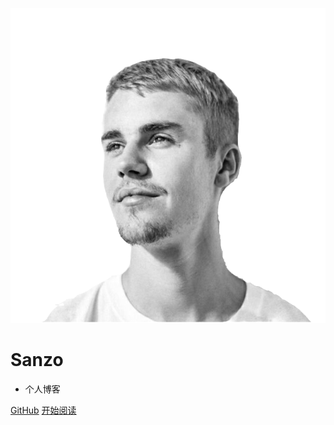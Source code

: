![avatar](img/sanzo.png ':size=200%')

# Sanzo

- 个人博客

[GitHub](<https://github.com/Sanzona>)
[开始阅读](README.md)
